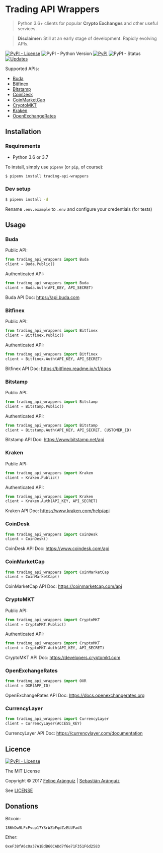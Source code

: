 # Trading API Wrappers

> Python 3.6+ clients for popular **Crypto Exchanges** and other useful services.

> **Disclaimer:** Still at an early stage of development. Rapidly evolving APIs.

[![PyPI - License](https://img.shields.io/pypi/l/trading-api-wrappers.svg)](https://opensource.org/licenses/MIT)
![PyPI - Python Version](https://img.shields.io/pypi/pyversions/trading-api-wrappers.svg)
[![PyPI](https://img.shields.io/pypi/v/trading-api-wrappers.svg)](https://pypi.org/project/trading-api-wrappers/)
![PyPI - Status](https://img.shields.io/pypi/status/trading-api-wrappers.svg)
[![Updates](https://pyup.io/repos/github/delta575/trading-api-wrappers/shield.svg)](https://pyup.io/repos/github/delta575/trading-api-wrappers/)

Supported APIs:

- [Buda](https://www.buda.com)
- [Bitfinex](https://www.bitfinex.com)
- [Bitstamp](https://www.bitstamp.net)
- [CoinDesk](https://www.coindesk.com)
- [CoinMarketCap](https://coinmarketcap.com)
- [CryptoMKT](https://www.cryptomkt.com)
- [Kraken](https://www.kraken.com)
- [OpenExchangeRates](https://openexchangerates.org)


## Installation

### Requirements
* Python 3.6 or 3.7

To install, simply use `pipenv` (or `pip`, of course):

```bash
$ pipenv install trading-api-wrappers
```

### Dev setup

```bash
$ pipenv install -d
```

Rename `.env.example` to `.env` and configure your credentials (for tests)

## Usage

### Buda

Public API:

```python
from trading_api_wrappers import Buda
client = Buda.Public()
```    

Authenticated API:

```python
from trading_api_wrappers import Buda
client = Buda.Auth(API_KEY, API_SECRET)
```

Buda API Doc:
https://api.buda.com

### Bitfinex

Public API:

```python
from trading_api_wrappers import Bitfinex
client = Bitfinex.Public()
```    

Authenticated API:

```python
from trading_api_wrappers import Bitfinex
client = Bitfinex.Auth(API_KEY, API_SECRET)
```    

Bitfinex API Doc:
https://bitfinex.readme.io/v1/docs

### Bitstamp

Public API:

```python
from trading_api_wrappers import Bitstamp
client = Bitstamp.Public()
```    

Authenticated API:

```python
from trading_api_wrappers import Bitstamp
client = Bitstamp.Auth(API_KEY, API_SECRET, CUSTOMER_ID)
```

Bitstamp API Doc:
https://www.bitstamp.net/api

### Kraken

Public API:

```python
from trading_api_wrappers import Kraken
client = Kraken.Public()
```

Authenticated API:

```python
from trading_api_wrappers import Kraken
client = Kraken.Auth(API_KEY, API_SECRET)
```    

Kraken API Doc:
https://www.kraken.com/help/api

### CoinDesk

```python
from trading_api_wrappers import CoinDesk
client = CoinDesk()
```
      
CoinDesk API Doc:
https://www.coindesk.com/api

### CoinMarketCap

```python
from trading_api_wrappers import CoinMarketCap
client = CoinMarketCap()
```
      
CoinMarketCap API Doc:
https://coinmarketcap.com/api

### CryptoMKT

Public API:

```python
from trading_api_wrappers import CryptoMKT
client = CryptoMKT.Public()
```
    
Authenticated API:

```python
from trading_api_wrappers import CryptoMKT
client = CryptoMKT.Auth(API_KEY, API_SECRET)
```

CryptoMKT API Doc:
https://developers.cryptomkt.com

### OpenExchangeRates

```python
from trading_api_wrappers import OXR
client = OXR(APP_ID)
```
      
OpenExchangeRates API Doc:
https://docs.openexchangerates.org

### CurrencyLayer

```python
from trading_api_wrappers import CurrencyLayer
client = CurrencyLayer(ACCESS_KEY)
```
      
CurrencyLayer API Doc:
https://currencylayer.com/documentation


## Licence
[![PyPI - License](https://img.shields.io/pypi/l/trading-api-wrappers.svg)](https://opensource.org/licenses/MIT)

The MIT License

Copyright © 2017
[Felipe Aránguiz](mailto://faranguiz575@gmail.com) | [Sebastián Aránguiz](mailto://sarang575@gmail.com)

See [LICENSE](LICENSE)


## Donations

Bitcoin:

    186kDw9LFcPvup17YSrWZbFqdZzELUFad3

Ether:

    0xeF38fA6c0a37A1BdB60CADd7f6e71F351F6d2583

